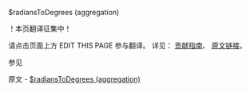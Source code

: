  $radiansToDegrees (aggregation)

 ！本页翻译征集中！

请点击页面上方 EDIT THIS PAGE 参与翻译。
详见：
[贡献指南]( https://github.com/JinMuInfo/MongoDB-Manual-zh/blob/master/CONTRIBUTING.md )、
[原文链接](  https://docs.mongodb.com/manual/reference/operator/aggregation/radiansToDegrees/  )。

 参见

原文 - [$radiansToDegrees (aggregation)]( https://docs.mongodb.com/manual/reference/operator/aggregation/radiansToDegrees/ )

